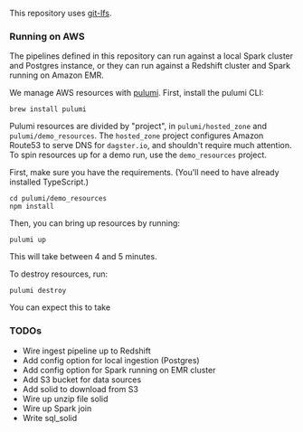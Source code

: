 This repository uses [git-lfs](https://git-lfs.github.com/).

### Running on AWS
The pipelines defined in this repository can run against a local Spark cluster
and Postgres instance, or they can run against a Redshift cluster and Spark
running on Amazon EMR.

We manage AWS resources with [pulumi](https://github.com/pulumi/pulumi).
First, install the pulumi CLI:

    brew install pulumi

Pulumi resources are divided by "project", in `pulumi/hosted_zone` and `pulumi/demo_resources`. The `hosted_zone` project configures Amazon Route53
to serve DNS for `dagster.io`, and shouldn't require much attention. To spin
resources up for a demo run, use the `demo_resources` project.

First, make sure you have the requirements. (You'll need to have already
installed TypeScript.)

    cd pulumi/demo_resources
    npm install

Then, you can bring up resources by running:

    pulumi up

This will take between 4 and 5 minutes.

To destroy resources, run:

    pulumi destroy

You can expect this to take

### TODOs

- Wire ingest pipeline up to Redshift
- Add config option for local ingestion (Postgres)
- Add config option for Spark running on EMR cluster
- Add S3 bucket for data sources
- Add solid to download from S3
- Wire up unzip file solid
- Wire up Spark join
- Write sql_solid
  